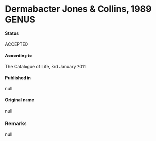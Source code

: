 # Dermabacter Jones & Collins, 1989 GENUS

#### Status
ACCEPTED

#### According to
The Catalogue of Life, 3rd January 2011

#### Published in
null

#### Original name
null

### Remarks
null